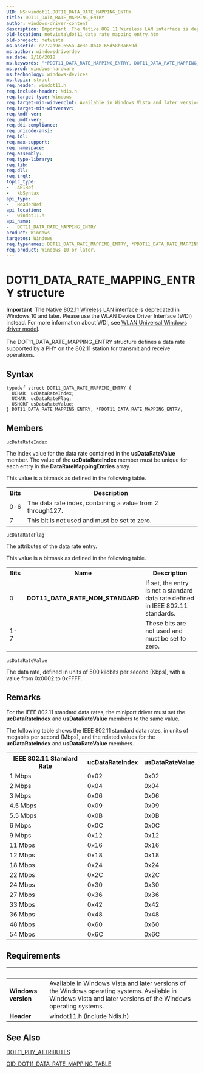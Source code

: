 ```yaml
---
UID: NS:windot11.DOT11_DATA_RATE_MAPPING_ENTRY
title: DOT11_DATA_RATE_MAPPING_ENTRY
author: windows-driver-content
description: Important  The Native 802.11 Wireless LAN interface is deprecated in Windows 10 and later.
old-location: netvista\dot11_data_rate_mapping_entry.htm
old-project: netvista
ms.assetid: d2772a9e-655a-4e3e-8b48-65d58b0a659d
ms.author: windowsdriverdev
ms.date: 2/16/2018
ms.keywords: "*PDOT11_DATA_RATE_MAPPING_ENTRY, DOT11_DATA_RATE_MAPPING_ENTRY, DOT11_DATA_RATE_MAPPING_ENTRY structure [Network Drivers Starting with Windows Vista], Native_802.11_data_types_465aabe5-c790-4e3d-ae63-3313dd487eb5.xml, PDOT11_DATA_RATE_MAPPING_ENTRY, PDOT11_DATA_RATE_MAPPING_ENTRY structure pointer [Network Drivers Starting with Windows Vista], netvista.dot11_data_rate_mapping_entry, windot11/DOT11_DATA_RATE_MAPPING_ENTRY, windot11/PDOT11_DATA_RATE_MAPPING_ENTRY"
ms.prod: windows-hardware
ms.technology: windows-devices
ms.topic: struct
req.header: windot11.h
req.include-header: Ndis.h
req.target-type: Windows
req.target-min-winverclnt: Available in Windows Vista and later versions of the Windows operating   systems.
req.target-min-winversvr: 
req.kmdf-ver: 
req.umdf-ver: 
req.ddi-compliance: 
req.unicode-ansi: 
req.idl: 
req.max-support: 
req.namespace: 
req.assembly: 
req.type-library: 
req.lib: 
req.dll: 
req.irql: 
topic_type:
-	APIRef
-	kbSyntax
api_type:
-	HeaderDef
api_location:
-	windot11.h
api_name:
-	DOT11_DATA_RATE_MAPPING_ENTRY
product: Windows
targetos: Windows
req.typenames: DOT11_DATA_RATE_MAPPING_ENTRY, *PDOT11_DATA_RATE_MAPPING_ENTRY
req.product: Windows 10 or later.
---
```


# DOT11_DATA_RATE_MAPPING_ENTRY structure
<div class="alert"><b>Important</b>  The <a href="https://msdn.microsoft.com/library/windows/hardware/ff560689">Native 802.11 Wireless LAN</a> interface is deprecated in Windows 10 and later. Please use the WLAN Device Driver Interface (WDI) instead. For more information about WDI, see <a href="https://msdn.microsoft.com/6EF92E34-7BC9-465E-B05D-2BCB29165A18">WLAN Universal Windows driver model</a>.</div><div> </div>The DOT11_DATA_RATE_MAPPING_ENTRY structure defines a data rate supported by a PHY on the 802.11
  station for transmit and receive operations.

## Syntax
````
typedef struct DOT11_DATA_RATE_MAPPING_ENTRY {
  UCHAR  ucDataRateIndex;
  UCHAR  ucDataRateFlag;
  USHORT usDataRateValue;
} DOT11_DATA_RATE_MAPPING_ENTRY, *PDOT11_DATA_RATE_MAPPING_ENTRY;
````

## Members


`ucDataRateIndex`

The index value for the data rate contained in the 
     <b>usDataRateValue</b> member. The value of the 
     <b>ucDataRateIndex</b> member must be unique for each entry in the 
     <b>DataRateMappingEntries</b> array.
     

This value is a bitmask as defined in the following table.

<table>
<tr>
<th>Bits</th>
<th>Description</th>
</tr>
<tr>
<td>
0-6

</td>
<td>
The data rate index, containing a value from 2 through127.

</td>
</tr>
<tr>
<td>
7

</td>
<td>
This bit is not used and must be set to zero.

</td>
</tr>
</table>

`ucDataRateFlag`

The attributes of the data rate entry.
     

This value is a bitmask as defined in the following table.

<table>
<tr>
<th>Bits</th>
<th>Name</th>
<th>Description</th>
</tr>
<tr>
<td>
0

</td>
<td>
<b>DOT11_DATA_RATE_NON_STANDARD</b>

</td>
<td>
If set, the entry is not a standard data rate defined in IEEE 802.11 standards.

</td>
</tr>
<tr>
<td>
1-7

</td>
<td></td>
<td>
These bits are not used and must be set to zero.

</td>
</tr>
</table>

`usDataRateValue`

The data rate, defined in units of 500 kilobits per second (Kbps), with a value from 0x0002 to
     0xFFFF.

## Remarks
For the IEEE 802.11 standard data rates, the miniport driver must set the 
    <b>ucDataRateIndex</b> and 
    <b>usDataRateValue</b> members to the same value.

The following table shows the IEEE 802.11 standard data rates, in units of megabits per second (Mbps),
    and the related values for the 
    <b>ucDataRateIndex</b> and 
    <b>usDataRateValue</b> members.

<table>
<tr>
<th>IEEE 802.11 Standard Rate</th>
<th>ucDataRateIndex</th>
<th>usDataRateValue</th>
</tr>
<tr>
<td>
1 Mbps

</td>
<td>
0x02

</td>
<td>
0x02

</td>
</tr>
<tr>
<td>
2 Mbps

</td>
<td>
0x04

</td>
<td>
0x04

</td>
</tr>
<tr>
<td>
3 Mbps

</td>
<td>
0x06

</td>
<td>
0x06

</td>
</tr>
<tr>
<td>
4.5 Mbps

</td>
<td>
0x09

</td>
<td>
0x09

</td>
</tr>
<tr>
<td>
5.5 Mbps

</td>
<td>
0x0B

</td>
<td>
0x0B

</td>
</tr>
<tr>
<td>
6 Mbps

</td>
<td>
0x0C

</td>
<td>
0x0C

</td>
</tr>
<tr>
<td>
9 Mbps

</td>
<td>
0x12

</td>
<td>
0x12

</td>
</tr>
<tr>
<td>
11 Mbps

</td>
<td>
0x16

</td>
<td>
0x16

</td>
</tr>
<tr>
<td>
12 Mbps

</td>
<td>
0x18

</td>
<td>
0x18

</td>
</tr>
<tr>
<td>
18 Mbps

</td>
<td>
0x24

</td>
<td>
0x24

</td>
</tr>
<tr>
<td>
22 Mbps

</td>
<td>
0x2C

</td>
<td>
0x2C

</td>
</tr>
<tr>
<td>
24 Mbps

</td>
<td>
0x30

</td>
<td>
0x30

</td>
</tr>
<tr>
<td>
27 Mbps

</td>
<td>
0x36

</td>
<td>
0x36

</td>
</tr>
<tr>
<td>
33 Mbps

</td>
<td>
0x42

</td>
<td>
0x42

</td>
</tr>
<tr>
<td>
36 Mbps

</td>
<td>
0x48

</td>
<td>
0x48

</td>
</tr>
<tr>
<td>
48 Mbps

</td>
<td>
0x60

</td>
<td>
0x60

</td>
</tr>
<tr>
<td>
54 Mbps

</td>
<td>
0x6C

</td>
<td>
0x6C

</td>
</tr>
</table>

## Requirements
| &nbsp; | &nbsp; |
| ---- |:---- |
| **Windows version** | Available in Windows Vista and later versions of the Windows operating   systems. Available in Windows Vista and later versions of the Windows operating   systems. |
| **Header** | windot11.h (include Ndis.h) |

## See Also

<a href="..\windot11\ns-windot11-dot11_phy_attributes.md">DOT11_PHY_ATTRIBUTES</a>



<a href="https://docs.microsoft.com/en-us/windows-hardware/drivers/network/oid-dot11-data-rate-mapping-table">
   OID_DOT11_DATA_RATE_MAPPING_TABLE</a>
